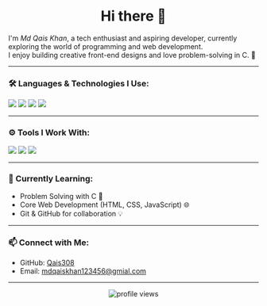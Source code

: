 <!-- GitHub Profile README for Md Qais Khan -->
<!-- Styled like Shubham Londhe's -->

<h1 align="center">Hi there 👋</h1>

I'm *Md Qais Khan*, a tech enthusiast and aspiring developer, currently exploring the world of programming and web development.  
I enjoy building creative front-end designs and love problem-solving in C. 🌱

---

### 🛠 Languages & Technologies I Use:
<p>
  <img src="https://img.shields.io/badge/C-00599C?style=for-the-badge&logo=c&logoColor=white" />
  <img src="https://img.shields.io/badge/HTML5-e34c26?style=for-the-badge&logo=html5&logoColor=white" />
  <img src="https://img.shields.io/badge/CSS3-1572b6?style=for-the-badge&logo=css3&logoColor=white" />
  <img src="https://img.shields.io/badge/JavaScript-F7DF1E?style=for-the-badge&logo=javascript&logoColor=black" />
</p>

---

### ⚙ Tools I Work With:
<p>
  <img src="https://img.shields.io/badge/Git-F05032?style=for-the-badge&logo=git&logoColor=white" />
  <img src="https://img.shields.io/badge/GitHub-181717?style=for-the-badge&logo=github&logoColor=white" />
  <img src="https://img.shields.io/badge/VS%20Code-007ACC?style=for-the-badge&logo=visual-studio-code&logoColor=white" />
</p>

---

### 📘 Currently Learning:
- Problem Solving with C 🧠  
- Core Web Development (HTML, CSS, JavaScript) 🌐  
- Git & GitHub for collaboration 💡

---

### 📫 Connect with Me:
- GitHub: [Qais308](https://github.com/Qais308)
- Email:  mdqaiskhan123456@gmial.com<!-- You can add email or socials below -->
<!-- - 📧 Email: youremail@example.com -->
<!-- - 💼 LinkedIn: https://linkedin.com/in/your-profile -->
<!-- - 📸 Instagram: https://instagram.com/yourprofile -->

---

<p align="center">
  <img src="https://komarev.com/ghpvc/?username=Qais308&label=Profile%20views&color=0e75b6&style=flat" alt="profile views" />
</p>
